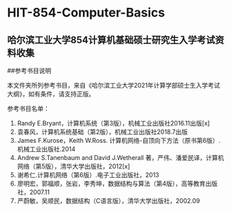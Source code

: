 # HIT-854-Computer-Basics
## 哈尔滨工业大学854计算机基础硕士研究生入学考试资料收集

##参考书目说明

本文件夹所列参考书目，来自《哈尔滨工业大学2021年计算学部硕士生入学考试大纲》，如有条件，请支持正版。<br>

参考书目名单：<br>
1. Randy E.Bryant，计算机系统（第3版），机械工业出版社2016.11出版[x]
2. 袁春风，计算机系统基础（第2版），机械工业出版社2018.7出版
3. James F.Kurose，Keith W.Ross. 计算机网络-自顶向下方法（原书第6版）.机械工业出版社.2014
4. Andrew S.Tanenbaum and David J.Wetherall 著，严伟、潘爱民译，计算机网络（第5版），清华大学出版社，2012[x]
5. 谢希仁.计算机网络（第6版）.电子工业出版社，2013
6. 廖明宏，郭福顺，张岩，李秀坤，数据结构与算法（第4版），高等教育出版社，2007.11
7. 严蔚敏，吴顺民，数据结构（C语言版），清华大学出版社，2002.09

